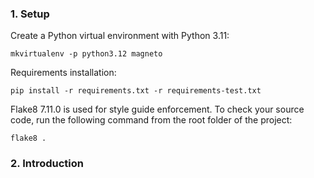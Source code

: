### 1. Setup

Create a Python virtual environment with Python 3.11:
```shell
mkvirtualenv -p python3.12 magneto
```

Requirements installation:
```shell
pip install -r requirements.txt -r requirements-test.txt
```

Flake8 7.11.0 is used for style guide enforcement. To check your source code,
run the following command from the root folder of the project:
```shell
flake8 .
```

### 2. Introduction

